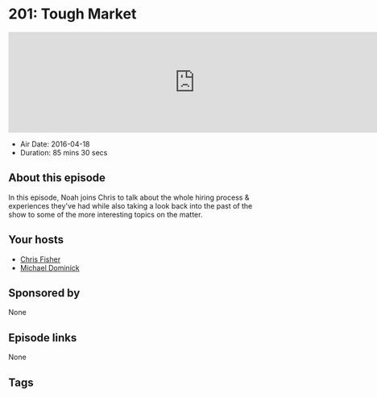 # 201: Tough Market

<iframe src="https://player.fireside.fm/v2/MLf2ZzhC+fycVw_cn?theme=dark" width="740" height="200" frameborder="0" scrolling="no"></iframe>

* Air Date: 2016-04-18
* Duration: 85 mins 30 secs

## About this episode

In this episode, Noah joins Chris to talk about the whole hiring process & experiences they've had while also taking a look back into the past of the show to some of the more interesting topics on the matter.

## Your hosts
* [Chris Fisher](https://coder.show/hosts/chrislas)
* [Michael Dominick](https://coder.show/hosts/michael)

## Sponsored by

None



## Episode links

None



## Tags

